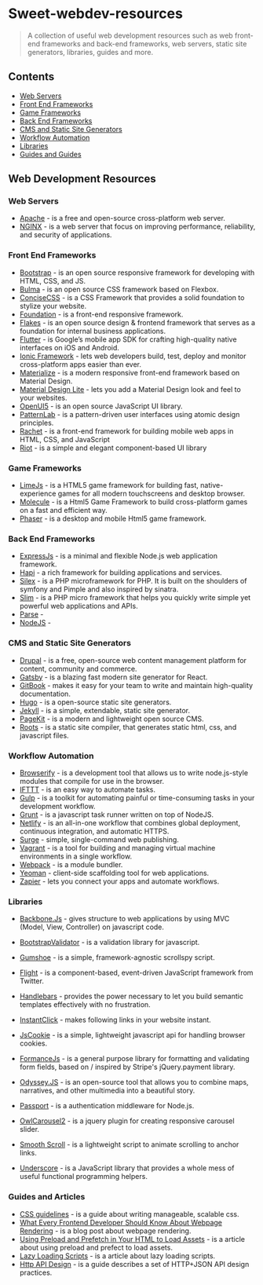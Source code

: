 # Sweet-webdev-resources
> A collection of useful web development resources such as web front-end frameworks and back-end frameworks, web servers, static site generators, libraries, guides and more.

Contents
---
+ [Web Servers](#web-servers)
+ [Front End Frameworks](#front-end-frameworks)
+ [Game Frameworks](#game-frameworks)
+ [Back End Frameworks](#back-end-frameworks)
+ [CMS and Static Site Generators](#cms-and-static-site-generators)
+ [Workflow Automation](#workflow-automation)
+ [Libraries](#libraries)
+ [Guides and Guides](#guides-and-articles)

Web Development Resources
---
### Web Servers
+ [Apache](https://httpd.apache.org/) - is a free and open-source cross-platform web server.
+ [NGINX](https://www.nginx.com/) - is a web server that focus on improving performance, reliability, and security of applications.

### Front End Frameworks
+ [Bootstrap](https://getbootstrap.com/) - is an open source responsive framework for developing with HTML, CSS, and JS.
+ [Bulma](https://bulma.io/) - is an open source CSS framework based on Flexbox.
+ [ConciseCSS](http://concisecss.com/) - is a CSS Framework that provides a solid foundation to stylize your website.
+ [Foundation](https://foundation.zurb.com/) - is a front-end responsive framework.
+ [Flakes](http://getflakes.com/) - is an open source design & frontend framework that serves as a foundation for internal business applications.
+ [Flutter](https://flutter.io/) - is Google’s mobile app SDK for crafting high-quality native interfaces on iOS and Android.
+ [Ionic Framework](https://ionicframework.com/) - lets web developers build, test, deploy and monitor cross-platform apps easier than ever.
+ [Materialize](https://materializecss.com/) - is a modern responsive front-end framework based on Material Design.
+ [Material Design Lite](https://getmdl.io/index.html) - lets you add a Material Design look and feel to your websites.
+ [OpenUI5](https://openui5.org/) - is an open source JavaScript UI library.
+ [PatternLab](https://patternlab.io/) - is a pattern-driven user interfaces using atomic design principles.
+ [Rachet](http://goratchet.com/) - is a front-end framework for building mobile web apps in HTML, CSS, and JavaScript
+ [Riot](https://riot.js.org/) - is a simple and elegant component-based UI library

### Game Frameworks
+ [LimeJs](http://www.limejs.com/) - is a HTML5 game framework for building fast, native-experience games for all modern touchscreens and
  desktop browser.
+ [Molecule](https://github.com/fjsantosb/Molecule) - is a Html5 Game Framework to build cross-platform games on a fast and efficient way.
+ [Phaser](http://phaser.io/) - is a desktop and mobile Html5 game framework.

### Back End Frameworks
+ [ExpressJs](https://expressjs.com/) - is a minimal and flexible Node.js web application framework.
+ [Hapi](https://hapijs.com/) - a rich framework for building applications and services.
+ [Silex](https://silex.symfony.com/) - is a PHP microframework for PHP. It is built on the shoulders of symfony and Pimple and also inspired by sinatra.
+ [Slim](https://www.slimframework.com/) - is a PHP micro framework that helps you quickly write simple yet powerful web applications and APIs.
+ [Parse](https://parseplatform.org/) -
+ [NodeJS](https://nodejs.org/en/) -

### CMS and Static Site Generators
+ [Drupal](https://www.drupal.org/) - is a free, open-source web content management platform for content, community and commerce.
+ [Gatsby](https://www.gatsbyjs.org/) - is a blazing fast modern site generator for React.
+ [GitBook](https://www.gitbook.com/) - makes it easy for your team to write and maintain high-quality documentation.
+ [Hugo](https://gohugo.io/) - is a open-source static site generators.
+ [Jekyll](https://jekyllrb.com/) - is a simple, extendable, static site generator.
+ [PageKit](https://pagekit.com/) - is a modern and lightweight open source CMS.
+ [Roots](http://roots.netlify.com/) - is a static site compiler, that generates static html, css, and javascript files.

### Workflow Automation
+ [Browserify](http://browserify.org/) - is a development tool that allows us to write node.js-style modules that compile for use in the browser.
+ [IFTTT](https://ifttt.com/) - is an easy way to automate tasks.
+ [Gulp](https://gulpjs.com/) - is a toolkit for automating painful or time-consuming tasks in your development workflow.
+ [Grunt](https://gruntjs.com/) - is a javascript task runner written on top of NodeJS.
+ [Netlify](https://www.netlify.com/) - is an all-in-one workflow that combines global deployment, continuous integration, and automatic HTTPS.
+ [Surge](https://surge.sh/) - simple, single-command web publishing.
+ [Vagrant](https://www.vagrantup.com/) - is a tool for building and managing virtual machine environments in a single workflow.
+ [Webpack](https://webpack.js.org/) - is a module bundler.
+ [Yeoman](http://yeoman.io/) - client-side scaffolding tool for web applications.
+ [Zapier](https://zapier.com/) - lets you connect your apps and automate workflows.

### Libraries
+ [Backbone.Js](http://backbonejs.org/) - gives structure to web applications by using MVC (Model, View, Controller) on javascript code.
+ [BootstrapValidator](https://github.com/nghuuphuoc/bootstrapvalidator) - is a validation library for javascript.
+ [Gumshoe](https://github.com/cferdinandi/gumshoe) - is a simple, framework-agnostic scrollspy script.
+ [Flight](https://flightjs.github.io/) - is a component-based, event-driven JavaScript framework from Twitter.
+ [Handlebars](http://handlebarsjs.com/) - provides the power necessary to let you build semantic templates effectively with no frustration.

+ [InstantClick](http://instantclick.io/) - makes following links in your website instant.
+ [JsCookie](https://github.com/js-cookie/js-cookie) - is a simple, lightweight javascript api for handling browser cookies.
+ [FormanceJs](http://omarshammas.github.io/formancejs) - is a general purpose library for formatting and validating form fields, based on / inspired by Stripe's jQuery.payment library.
+ [Odyssey.JS](http://cartodb.github.io/odyssey.js/) - is an open-source tool that allows you to combine maps, narratives, and other multimedia into a beautiful story.
+ [Passport](http://www.passportjs.org/) - is a authentication middleware for Node.js.
+ [OwlCarousel2](https://owlcarousel2.github.io/OwlCarousel2/) - is a jquery plugin for creating responsive carousel slider.
+ [Smooth Scroll](https://github.com/cferdinandi/smooth-scroll) - is a lightweight script to animate scrolling to anchor links.
+ [Underscore](http://underscorejs.org/#collections) -  is a JavaScript library that provides a whole mess of useful functional programming helpers.

### Guides and Articles
+ [CSS guidelines](https://cssguidelin.es/) - is a guide about writing manageable, scalable css.
+ [What Every Frontend Developer Should Know About Webpage Rendering](http://frontendbabel.info/articles/webpage-rendering-101/) -
  is a blog post about webpage rendering.
+ [Using Preload and Prefetch in Your HTML to Load Assets](https://alligator.io/html/preload-prefetch/) - is a article about using preload and prefect to load assets.
+ [Lazy Loading Scripts](https://alligator.io/js/lazy-loading-scripts/) - is a article about lazy loading scripts.
+ [Http API Design](https://github.com/interagent/http-api-design) - is a guide describes a set of HTTP+JSON API design practices.
